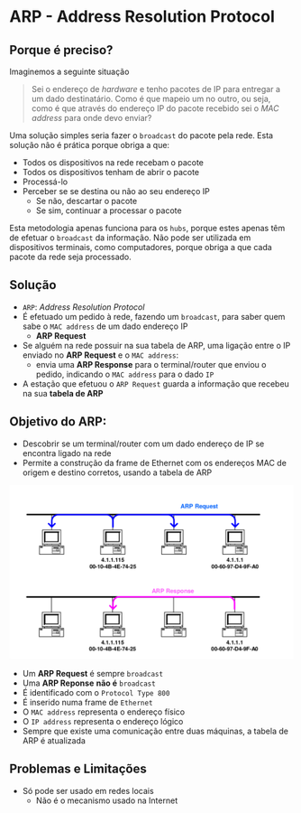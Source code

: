 # ARP - Address Resolution Protocol

## Porque é preciso?
Imaginemos a seguinte situação

> Sei o endereço de _hardware_ e tenho pacotes de IP para entregar a um dado destinatário. Como é que mapeio um no outro, ou seja, como é que através do endereço IP do pacote recebido sei o _MAC address_ para onde devo enviar?

Uma solução simples seria fazer o `broadcast` do pacote pela rede. Esta solução não é prática porque obriga a que:

- Todos os dispositivos na rede recebam o pacote
- Todos os dispositivos tenham de abrir o pacote
- Processá-lo
- Perceber se se destina ou não ao seu endereço IP
	- Se não, descartar o pacote
	- Se sim, continuar a processar o pacote

Esta metodologia apenas funciona para os `hubs`, porque estes apenas têm de efetuar o `broadcast` da informação. Não pode ser utilizada em dispositivos terminais, como computadores, porque obriga a que cada pacote da rede seja processado.

## Solução
- `ARP`: _Address Resolution Protocol_
- É efetuado um pedido à rede, fazendo um `broadcast`, para saber quem sabe o `MAC address` de um dado endereço IP
	- **ARP Request**
- Se alguém na rede possuir na sua tabela de ARP, uma ligação entre o IP enviado no **ARP Request** e o `MAC address`:
	- envia uma **ARP Response** para o terminal/router que enviou o pedido, indicando o `MAC address` para o dado `IP`
- A estação que efetuou o `ARP Request` guarda a informação que recebeu na sua **tabela de ARP**

## Objetivo do ARP:
- Descobrir se um terminal/router com um dado endereço de IP se encontra ligado na rede
- Permite a construção da frame de Ethernet com os endereços MAC de origem e destino corretos, usando a tabela de ARP

		
![ARP Request and Response](../pictures/arp_request_response.png)

- Um **ARP Request** é sempre `broadcast`
- Uma **ARP Reponse** **não é** `broadcast`
- É identificado com o `Protocol Type 800`
- É inserido numa frame de `Ethernet`
- O `MAC address` representa o endereço físico
- O `IP address` representa o endereço lógico
- Sempre que existe uma comunicação entre duas máquinas, a tabela de ARP é atualizada

## Problemas e Limitações
- Só pode ser usado em redes locais
	- Não é o mecanismo usado na Internet

